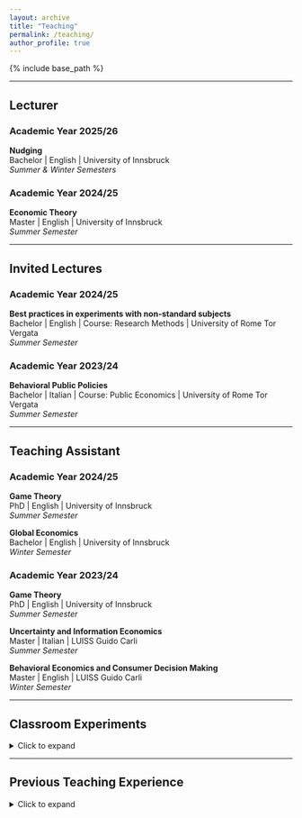 ```yaml
---
layout: archive
title: "Teaching"
permalink: /teaching/
author_profile: true
---
```


{% include base_path %}

---

## Lecturer

### Academic Year 2025/26

**Nudging**<br>
Bachelor | English | University of Innsbruck<br>
*Summer & Winter Semesters*

### Academic Year 2024/25

**Economic Theory**<br>
Master | English | University of Innsbruck<br>
*Summer Semester*

---

## Invited Lectures

### Academic Year 2024/25

**Best practices in experiments with non-standard subjects**<br>
Bachelor | English | Course: Research Methods | University of Rome Tor Vergata<br>
*Summer Semester*

### Academic Year 2023/24

**Behavioral Public Policies**<br>
Bachelor | Italian | Course: Public Economics | University of Rome Tor Vergata<br>
*Summer Semester*

---

## Teaching Assistant

### Academic Year 2024/25

**Game Theory**<br>
PhD | English | University of Innsbruck<br>
*Summer Semester*

**Global Economics**<br>
Bachelor | English | University of Innsbruck<br>
*Winter Semester*

### Academic Year 2023/24

**Game Theory**<br>
PhD | English | University of Innsbruck<br>
*Summer Semester*

**Uncertainty and Information Economics**<br>
Master | Italian | LUISS Guido Carli<br>
*Summer Semester*

**Behavioral Economics and Consumer Decision Making**<br>
Master | English | LUISS Guido Carli<br>
*Winter Semester*

---

## Classroom Experiments

<details>
<summary>Click to expand</summary>

<h3>Classroom Experiments Manager</h3>

<p><strong>LUISS Guido Carli</strong> | Bachelor/Master | Italian/English<br>
<em>Winter 2020, Summer 2021, Summer 2022, Summer 2023, Summer 2024</em></p>

<p>Managed and coordinated in-class economic experiments for undergraduate and graduate courses, including setup, execution, and data analysis support.</p>

</details>

---

## Previous Teaching Experience

<details>
<summary>Click to expand</summary>

<h3>Lecturer</h3>

<p><strong>Behavioral Public Policies</strong><br>
Bachelor | Italian | University of Rome Tor Vergata<br>
<em>Summer 2020, Winter 2021</em></p>

<h3>Teaching Assistant</h3>

<h4>University of Rome Tor Vergata</h4>

<p><strong>Microeconomics</strong><br>
Bachelor | Italian | Held by Gustavo Piga | University of Rome Tor Vergata<br>
<em>Summer 2018, Summer 2020, Summer 2021</em></p>

<p><strong>Microeconomics</strong><br>
Bachelor | English | Held by Gustavo Piga | University of Rome Tor Vergata<br>
<em>Summer 2020, Summer 2021</em></p>

<p><strong>Game Theory</strong><br>
Bachelor | English | Held by Bruno Chiarini | University of Rome Tor Vergata<br>
<em>Summer 2020, Summer 2021</em></p>

<p><strong>Seminar in Experimental Economics | University of Rome Tor Vergata</strong><br>
Master | Italian | Held by Luca Panaccione<br>
<em>April-November 2020</em></p>

<p><strong>Public Economics</strong><br>
Bachelor | English | Held by Gianni De Fraja | University of Rome Tor Vergata<br>
<em>Summer 2020</em></p>

<p><strong>Economic Policy</strong><br>
Bachelor | Italian | Held by Mariangela Zoli | University of Rome Tor Vergata<br>
<em>Summer 2021</em></p>

<p><strong>Microeconomics</strong><br>
Bachelor | English | Held by Lorenzo Ferrari | LUISS Guido Carli<br>
<em>Summer 2020, Summer 2021</em></p>

<p><strong>Managerial Decision Making</strong><br>
Master | English | Held by Werner Güth and Vittorio Larocca | LUISS Guido Carli<br>
<em>Summer 2021</em></p>

<p><strong>Microeconomics</strong><br>
Bachelor | English | Held by Lorenzo Spadoni | LUISS Guido Carli<br>
<em>Winter 2022</em></p>

<p><strong>Uncertainty and Information Economics</strong><br>
Master | Italian | Held by Daniela Di Cagno | LUISS Guido Carli<br>
<em>Summer 2023</em></p>

</details>
